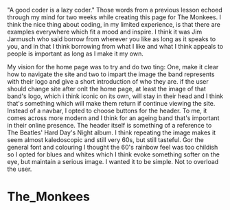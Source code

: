 "A good coder is a lazy coder." Those words from a previous lesson echoed through my mind for two weeks
while creating this page for The Monkees. I think the nice thing about coding, 
in my limited experience, is that there are examples everywhere which fit a mood 
and inspire. I think it was Jim Jarmusch who said borrow from wherever you like 
as long as it speaks to you, and in that I think borrowing from what I like and what 
I think appeals to people is important as long as I make it my own. 


My vision for the home page was to try and do two ting: One, make it clear how to navigate
the site and two to impart the image the band represents with their logo and give a short 
introduction of who they are. if the user should change site after onlt the home page, at least the image of that band's 
logo, which i think iconic on its own, will stay in their head and I think that's something which 
will make them return if continue viewing the site.
Instead of a navbar, I opted to choose buttons for the header. To me, it comes across 
more modern and I think for an ageing band that's important in their online presence.
The header itself is something of a reference to The Beatles' Hard Day's Night album.
I think repeating the image makes it seem almost kaledoscopic and still very 60s, 
but still tasteful. Gor the general font and colouring I thought the 60's rainbow feel 
was too childish so I opted for blues and whites which I think evoke something softer 
on the eye, but maintain a serious image. I wanted it to be simple. Not to overload the user.

# The_Monkees
